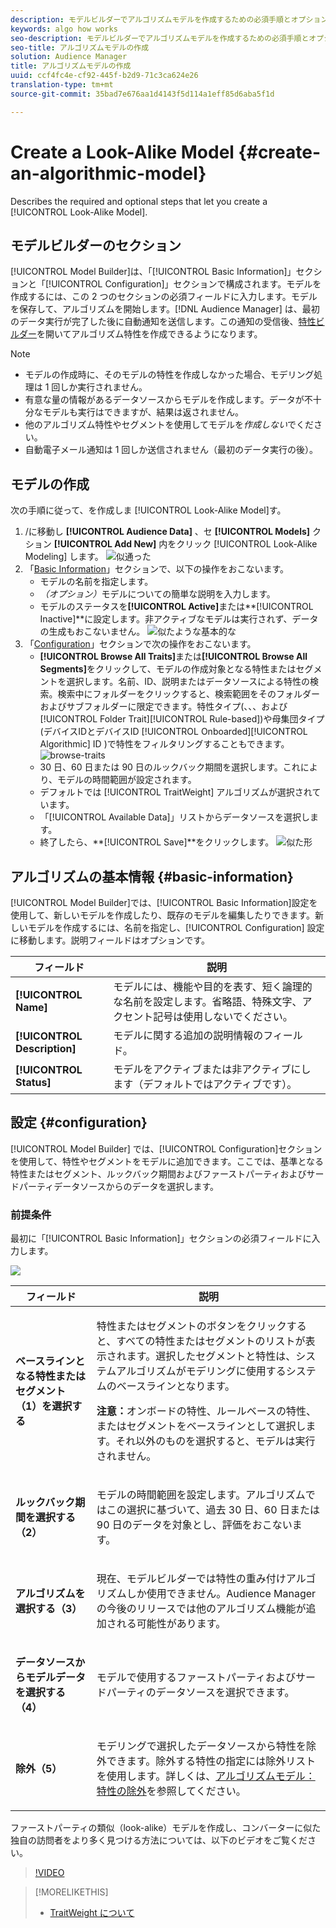 ```yaml
---
description: モデルビルダーでアルゴリズムモデルを作成するための必須手順とオプションの手順について説明します。
keywords: algo how works
seo-description: モデルビルダーでアルゴリズムモデルを作成するための必須手順とオプションの手順について説明します。
seo-title: アルゴリズムモデルの作成
solution: Audience Manager
title: アルゴリズムモデルの作成
uuid: ccf4fc4e-cf92-445f-b2d9-71c3ca624e26
translation-type: tm+mt
source-git-commit: 35bad7e676aa1d4143f5d114a1eff85d6aba5f1d

---
```



# Create a Look-Alike Model {#create-an-algorithmic-model}

Describes the required and optional steps that let you create a [!UICONTROL Look-Alike Model].

## モデルビルダーのセクション

[!UICONTROL Model Builder]は、「[!UICONTROL Basic Information]」セクションと「[!UICONTROL Configuration]」セクションで構成されます。モデルを作成するには、この 2 つのセクションの必須フィールドに入力します。モデルを保存して、アルゴリズムを開始します。[!DNL Audience Manager] は、最初のデータ実行が完了した後に自動通知を送信します。この通知の受信後、[特性ビルダー](../../features/traits/about-trait-builder.md)を開いてアルゴリズム特性を作成できるようになります。

>[!NOTE]
>
>* モデルの作成時に、そのモデルの特性を作成しなかった場合、モデリング処理は 1 回しか実行されません。
>* 有意な量の情報があるデータソースからモデルを作成します。データが不十分なモデルも実行はできますが、結果は返されません。
>* 他のアルゴリズム特性やセグメントを使用してモデルを&#x200B;*作成しない*&#x200B;でください。
>* 自動電子メール通知は 1 回しか送信されません（最初のデータ実行の後）。


## モデルの作成

次の手順に従って、を作成しま [!UICONTROL Look-Alike Model]す。

1. /に移動し **[!UICONTROL Audience Data]** 、セ **[!UICONTROL Models]** クション **[!UICONTROL Add New]** 内をクリック [!UICONTROL Look-Alike Modeling] します。
   ![似通った](assets/look-alike-add.png)
1. 「[Basic Information](../../features/algorithmic-models/create-model.md#basic-information)」セクションで、以下の操作をおこないます。
   * モデルの名前を指定します。
   * *（オプション）*&#x200B;モデルについての簡単な説明を入力します。
   * モデルのステータスを&#x200B;**[!UICONTROL Active]**&#x200B;または&#x200B;**[!UICONTROL Inactive]**に設定します。非アクティブなモデルは実行されず、データの生成もおこないません。
      ![似たような基本的な](assets/look-alike-basic.png)
1. 「[Configuration](../../features/algorithmic-models/create-model.md#configuration)」セクションで次の操作をおこないます。
   * **[!UICONTROL Browse All Traits]**&#x200B;または&#x200B;**[!UICONTROL Browse All Segments]**&#x200B;をクリックして、モデルの作成対象となる特性またはセグメントを選択します。名前、ID、説明またはデータソースによる特性の検索。検索中にフォルダーをクリックすると、検索範囲をそのフォルダーおよびサブフォルダーに限定できます。特性タイプ(、、、および[!UICONTROL Folder Trait][!UICONTROL Rule-based])や母集団タイプ(デバイスIDとデバイスID [!UICONTROL Onboarded][!UICONTROL Algorithmic][](../../reference/ids-in-aam.md) ID [](../../reference/ids-in-aam.md))で特性をフィルタリングすることもできます。
      ![browse-traits](assets/browse-traits.png)
   * 30 日、60 日または 90 日のルックバック期間を選択します。これにより、モデルの時間範囲が設定されます。
   * デフォルトでは [!UICONTROL TraitWeight] アルゴリズムが選択されています。
   * 「[!UICONTROL Available Data]」リストからデータソースを選択します。
   * 終了したら、**[!UICONTROL Save]**をクリックします。
      ![似た形](assets/look-alike-configuration.png)

## アルゴリズムの基本情報 {#basic-information}

<!-- r_model_basic.xml -->

[!UICONTROL Model Builder]では、[!UICONTROL Basic Information]設定を使用して、新しいモデルを作成したり、既存のモデルを編集したりできます。新しいモデルを作成するには、名前を指定し、[!UICONTROL Configuration] 設定に移動します。説明フィールドはオプションです。

| フィールド | 説明 |
|---|---|
| **[!UICONTROL Name]** | モデルには、機能や目的を表す、短く論理的な名前を設定します。省略語、特殊文字、アクセント記号は使用しないでください。 |
| **[!UICONTROL Description]** | モデルに関する追加の説明情報のフィールド。 |
| **[!UICONTROL Status]** | モデルをアクティブまたは非アクティブにします（デフォルトではアクティブです）。 |

## 設定 {#configuration}

[!UICONTROL Model Builder] では、[!UICONTROL Configuration]セクションを使用して、特性やセグメントをモデルに追加できます。ここでは、基準となる特性またはセグメント、ルックバック期間およびファーストパーティおよびサードパーティデータソースからのデータを選択します。

<!-- r_model_configuration.xml -->

### 前提条件

最初に「[!UICONTROL Basic Information]」セクションの必須フィールドに入力します。

![](assets/lam_exclude_traits_numbered.png)

<table id="table_7A6BE5E5498D4776A30323B743954150"> 
 <thead> 
  <tr> 
   <th colname="col1" class="entry"> フィールド </th> 
   <th colname="col2" class="entry"> 説明 </th> 
  </tr> 
 </thead>
 <tbody> 
  <tr> 
   <td colname="col1"> <p><b>ベースラインとなる特性またはセグメント（1）を選択する</b> </p> </td> 
   <td colname="col2"> <p>特性またはセグメントのボタンをクリックすると、すべての特性またはセグメントのリストが表示されます。選択したセグメントと特性は、システムアルゴリズムがモデリングに使用するシステムのベースラインとなります。 </p> <p> <p><b>注意：</b>オンボードの特性、ルールベースの特性、またはセグメントをベースラインとして選択します。それ以外のものを選択すると、モデルは実行されません。 </p> </p> </td> 
  </tr> 
  <tr> 
   <td colname="col1"> <p><b>ルックバック期間を選択する（2）</b> </p> </td> 
   <td colname="col2"> <p>モデルの時間範囲を設定します。アルゴリズムではこの選択に基づいて、過去 30 日、60 日または 90 日のデータを対象とし、評価をおこないます。 </p> </td> 
  </tr> 
  <tr> 
   <td colname="col1"> <p><b>アルゴリズムを選択する（3）</b> </p> </td> 
   <td colname="col2"> <p>現在、モデルビルダーでは<span class="keyword">特性の重み付け</span>アルゴリズムしか使用できません。<span class="keyword">Audience Manager</span> の今後のリリースでは他のアルゴリズム機能が追加される可能性があります。 </p> </td>
  </tr>
  <tr> 
   <td colname="col1"> <p><b>データソースからモデルデータを選択する（4）</b> </p> </td> 
   <td colname="col2"> <p>モデルで使用するファーストパーティおよびサードパーティのデータソースを選択できます。 </p> </td>
  </tr> 
  <tr> 
   <td colname="col1"> <p><b>除外（5）</b> </p> </td> 
   <td colname="col2"> <p>モデリングで選択したデータソースから特性を除外できます。除外する特性の指定には<span class="wintitle">除外</span>リストを使用します。詳しくは、<a href="../../features/algorithmic-models/trait-exclusion-algo-models.md">アルゴリズムモデル：特性の除外</a>を参照してください。 </p> </td>
  </tr> 
 </tbody>
</table>

ファーストパーティの類似（look-alike）モデルを作成し、コンバーターに似た独自の訪問者をより多く見つける方法については、以下のビデオをご覧ください。

>[!VIDEO](https://video.tv.adobe.com/v/23504/)

>[!MORELIKETHIS]
>
>* [TraitWeight について](../../features/algorithmic-models/understanding-models.md#understanding-traitweight)

